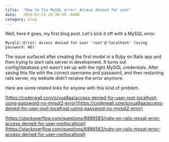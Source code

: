 ```yaml
---
title:  "How to fix MySQL error: Access denied for user"
date:   2019-03-23 20:39:59 -0400
category: blog
---
```


Well, here it goes, my first blog post. Let's kick it off with a MySQL error.

`Mysql2::Error: Access denied for user 'root'@'localhost' (using password: NO)`

The issue surfaced after creating the first model in a Ruby on Rails app and then trying to start rails server in development. It turns out config/database.yml wasn’t set up with the right MySQL credentials. After saving this file with the correct username and password, and then restarting rails server, my website didn’t receive the error anymore.

Here are some related links for anyone with this kind of problem.

[https://coderwall.com/p/vua9aa/access-denied-for-user-root-localhost-using-password-no-mysql2-error](https://coderwall.com/p/vua9aa/access-denied-for-user-root-localhost-using-password-no-mysql2-error)

[https://stackoverflow.com/questions/6886583/ruby-on-rails-mysql-error-access-denied-for-user-rootlocalhost](https://stackoverflow.com/questions/6886583/ruby-on-rails-mysql-error-access-denied-for-user-rootlocalhost)
